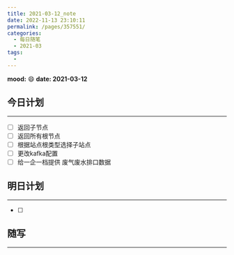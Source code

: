 ```yaml
---
title: 2021-03-12_note
date: 2022-11-13 23:10:11
permalink: /pages/357551/
categories:
  - 每日随笔
  - 2021-03
tags:
  - 
---
```

**mood:** :smile:  																		**date: 2021-03-12**  

## 今日计划  
------
- [ ]  返回子节点
- [ ]  返回所有根节点
- [ ]  根据站点根类型选择子站点
- [ ]  更改kafka配置
- [ ]  给一企一档提供 废气废水排口数据
## 明日计划

------
- [ ]  
## 随写

------
